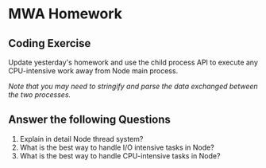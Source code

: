 # MWA Homework
## Coding Exercise
Update yesterday's homework and use the child process API to execute any CPU-intensive work away from Node main process.  
  
*Note that you may need to stringify and parse the data exchanged between the two processes.*
  
## Answer the following Questions
1. Explain in detail Node thread system?
2. What is the best way to handle I/O intensive tasks in Node?
3. What is the best way to handle CPU-intensive tasks in Node?
